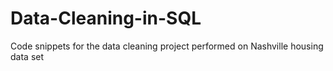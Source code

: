 # Data-Cleaning-in-SQL
Code snippets for the data cleaning project performed on Nashville housing data set

